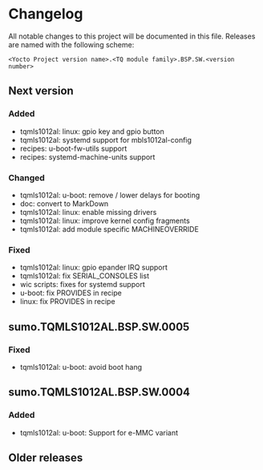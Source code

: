 # Changelog

All notable changes to this project will be documented in this file.
Releases are named with the following scheme:

`<Yocto Project version name>.<TQ module family>.BSP.SW.<version number>`

## Next version

### Added

* tqmls1012al: linux: gpio key and gpio button
* tqmls1012al: systemd support for mbls1012al-config
* recipes: u-boot-fw-utils support
* recipes: systemd-machine-units support

### Changed

* tqmls1012al: u-boot: remove / lower delays for booting
* doc: convert to MarkDown
* tqmls1012al: linux: enable missing drivers
* tqmls1012al: linux: improve kernel config fragments
* tqmls1012al: add module specific MACHINEOVERRIDE

### Fixed

* tqmls1012al: linux: gpio epander IRQ support
* tqmls1012al: fix SERIAL_CONSOLES list
* wic scripts: fixes for systemd support
* u-boot: fix PROVIDES in recipe
* linux: fix PROVIDES in recipe

## sumo.TQMLS1012AL.BSP.SW.0005

### Fixed

* tqmls1012al: u-boot: avoid boot hang

## sumo.TQMLS1012AL.BSP.SW.0004

### Added

* tqmls1012al: u-boot: Support for e-MMC variant

## Older releases
